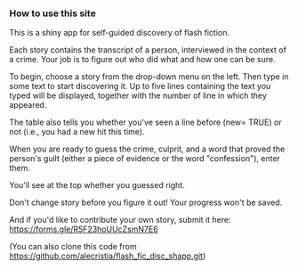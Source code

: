 ### How to use this site

This is a shiny app for self-guided discovery of flash fiction.

Each story contains the transcript of a person, interviewed in the 
context of a crime. Your job is to figure out who did what and how
one can be sure.

To begin, choose a story from the drop-down menu on the left.
Then type in some text to start discovering it. Up to five
lines containing the text you typed will be displayed,
together with the number of line in which they appeared.

The table also tells you whether you've seen a line before (new=
TRUE) or not (i.e., you had a new hit this time).


When you are ready to guess the crime, culprit, and a word that
proved the person's guilt (either a piece of evidence or the
word "confession"), enter them. 

You'll see at the top whether you guessed right.

Don't change story before you figure it out! Your progress won't be saved.

And if you'd like to contribute your own story, submit it here:
https://forms.gle/R5F23hoUUcZsmN7E6

(You can also clone this code from https://github.com/alecristia/flash_fic_disc_shapp.git)